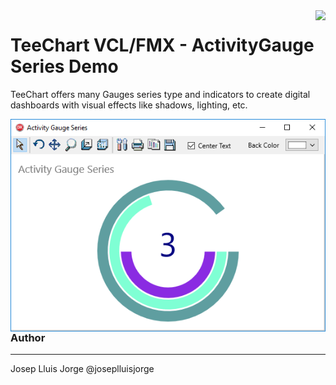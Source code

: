 
<a href="https://www.steema.com/product/net_ios">
<img align="right" src="http://www.teechart.net/img/logos/teechart_vcl.png">
</a>

TeeChart VCL/FMX - ActivityGauge Series Demo
========================================

TeeChart offers many Gauges series type and indicators to create digital dashboards with visual effects like shadows, lighting, etc.


<img align="right" src="https://github.com/Steema/TeeChart-FireMonkey-samples/blob/master/ActivityGaugeSeries/Screenshots/ActivityGaugeSeries.png">



------
### Author
------
Josep Lluis Jorge
@joseplluisjorge